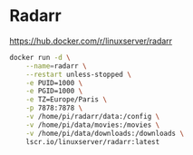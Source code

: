 # Radarr

https://hub.docker.com/r/linuxserver/radarr

```bash
docker run -d \
    --name=radarr \
    --restart unless-stopped \
    -e PUID=1000 \
    -e PGID=1000 \
    -e TZ=Europe/Paris \
    -p 7878:7878 \
    -v /home/pi/radarr/data:/config \
    -v /home/pi/data/movies:/movies \
    -v /home/pi/data/downloads:/downloads \
    lscr.io/linuxserver/radarr:latest
```
